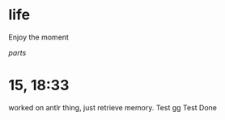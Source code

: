# life
Enjoy the moment


*parts*

# 15, 18:33
worked on antlr thing, just retrieve memory.
Test gg
Test Done
